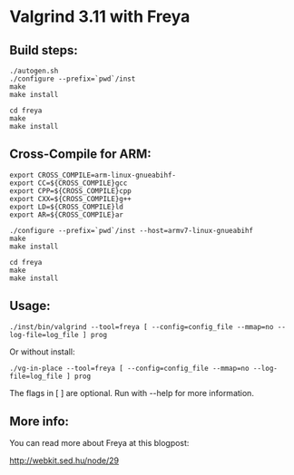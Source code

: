 Valgrind 3.11 with Freya
========================

Build steps:
------------

```shell
./autogen.sh
./configure --prefix=`pwd`/inst
make
make install

cd freya
make
make install
```

Cross-Compile for ARM:
----------------------

```shell
export CROSS_COMPILE=arm-linux-gnueabihf-
export CC=${CROSS_COMPILE}gcc
export CPP=${CROSS_COMPILE}cpp
export CXX=${CROSS_COMPILE}g++
export LD=${CROSS_COMPILE}ld
export AR=${CROSS_COMPILE}ar

./configure --prefix=`pwd`/inst --host=armv7-linux-gnueabihf
make
make install

cd freya
make
make install
```

Usage:
------

```shell
./inst/bin/valgrind --tool=freya [ --config=config_file --mmap=no --log-file=log_file ] prog
```

Or without install:

```shell
./vg-in-place --tool=freya [ --config=config_file --mmap=no --log-file=log_file ] prog
```

The flags in [ ] are optional. Run with --help for more information.

More info:
------
You can read more about Freya at this blogpost:

http://webkit.sed.hu/node/29
